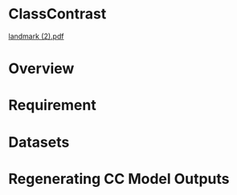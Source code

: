 # ClassContrast
[landmark (2).pdf](https://github.com/class-contrast/NodeClassification/files/14189891/landmark.2.pdf)

# Overview
# Requirement
# Datasets
# Regenerating CC Model Outputs
